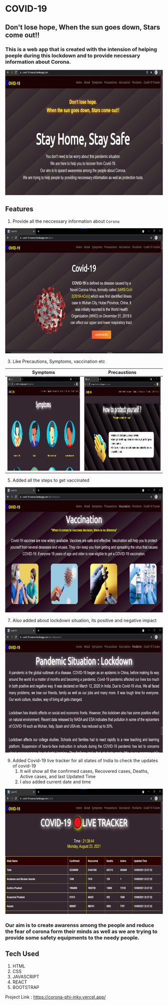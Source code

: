 # COVID-19 


## Don't lose hope, When the sun goes down, Stars come out!!

### This is a web app that is created with the intension of helping poeple during this lockdown and to provide necessary information about Corona. 

<img src="https://github.com/RoliGautam/Covid-19/blob/master/Project_images/home.jpg" width="800" height="400" />

## Features 

1. Provide all the neccessary information about `Corona`

<img src="https://github.com/RoliGautam/Covid-19/blob/master/Project_images/about.jpg" width="800" height="400" />

3. Like Precautions, Symptoms, vaccination etc

Symptoms|  Precaustions
:-------------------------:|:-------------------------:
<img src="https://github.com/RoliGautam/Covid-19/blob/master/Project_images/symptom.jpg" width="800" height="300" />  |  <img src="https://github.com/RoliGautam/Covid-19/blob/master/Project_images/precautions.jpg" width="800" height="300" />



5. Added all the steps to get vaccinated

<img src="https://github.com/RoliGautam/Covid-19/blob/master/Project_images/vaccination.jpg" width="800" height="400" />

7. Also added about lockdown situation, its positive and negative impact

<img src="https://github.com/RoliGautam/Covid-19/blob/master/Project_images/pandemic.jpg" width="800" height="400" />

9. Added Covid-19 live tracker for all states of India to check the updates of covid-19
   1. It will show all the confirmed cases,	Recovered cases,	Deaths, 	Active cases, and last Updated Time
   2. I also added current date and time 

<img src="https://github.com/RoliGautam/Covid-19/blob/master/Project_images/tracker.jpg" width="800" height="400" />

### Our aim is to  create awarenss among the people and reduce the fear of corona form their minds as well as we are trying to provide some safety equipments to the needy people.


## Tech Used 

1. HTML
2. CSS
3. JAVASCRIPT
4. REACT
5. BOOTSTRAP

Project Link : https://corona-phi-inky.vercel.app/
 






